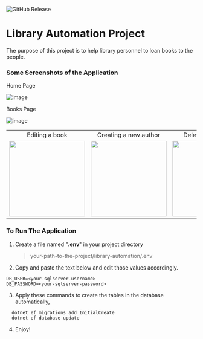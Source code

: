 ![GitHub Release](https://img.shields.io/github/v/release/eskhas/library-automation-project?color=%2000ff00)
# Library Automation Project
  The purpose of this project is to help library personnel to loan books to the people.
### Some Screenshots of the Application
Home Page

![image](https://github.com/user-attachments/assets/427bc755-44e5-47b6-a829-8d173163dcac)

Books Page

![image](https://github.com/user-attachments/assets/3fb77aaa-e842-4f28-ac62-34377fa7182d)

<div align="center">
  <table>
    <tr>
      <td align="center">Editing a book</td>
      <td align="center">Creating a new author</td>
      <td align="center">Deleting a member</td>
      <td align="center">Details of a Book</td>
    </tr>
    <tr>
      <td><img src="https://github.com/user-attachments/assets/1adf7d3c-295d-47aa-af7e-e8700e3ced68" width="200" /></td>
      <td><img src="https://github.com/user-attachments/assets/a4b1bd01-06c3-4bf0-b947-016589196ef7" width="200" /></td>
      <td><img src="https://github.com/user-attachments/assets/64332fad-d3e3-481e-a45c-0c53e756b30c" width="200" /></td>
      <td><img src="https://github.com/user-attachments/assets/70ca55b9-d2a2-4a92-a092-bc41e68aefec" width="200" /></td>
    </tr>
  </table>
</div>




### To Run The Application
1. Create a file named "**.env**" in your project directory

   > your-path-to-the-project/library-automation/.env
2. Copy and paste the text below and edit those values accordingly.
```
DB_USER=<your-sqlserver-username>
DB_PASSWORD=<your-sqlserver-password>
```
3. Apply these commands to create the tables in the database automatically,
```
  dotnet ef migrations add InitialCreate
  dotnet ef database update
```
4. Enjoy!
